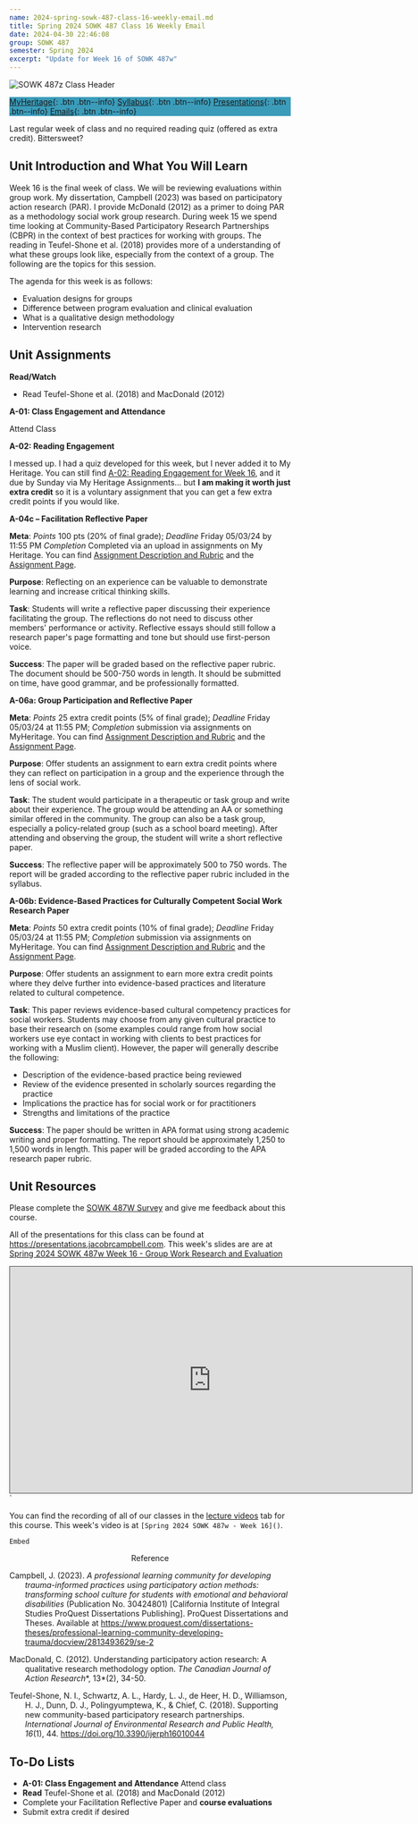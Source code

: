```yaml
---
name: 2024-spring-sowk-487-class-16-weekly-email.md
title: Spring 2024 SOWK 487 Class 16 Weekly Email
date: 2024-04-30 22:46:08
group: SOWK 487
semester: Spring 2024
excerpt: "Update for Week 16 of SOWK 487w"
---
```


![SOWK 487z Class Header](https://jacobrcampbell.com/assets/media/2024-01-19-sowk-487w-email-header-image.jpg)

<div style="background-color: #3b9cba; width: 100%;" markdown="1">

[MyHeritage](https://myheritage.heritage.edu/ICS/Academics/SOWK/SOWK_487W/2324_SP-SOWK_487W-1/){: .btn .btn--info}
[Syllabus](https://jacobrcampbell.com/assets/media/2024-spring-sowk-487w-1-course-syllabus-campbell.pdf){: .btn .btn--info}
[Presentations](https://presentations.jacobrcampbell.com){: .btn .btn--info}
[Emails](https://jacobrcampbell.com/communications/){: .btn .btn--info}

</div>

Last regular week of class and no required reading quiz (offered as extra credit). Bittersweet?

## Unit Introduction and What You Will Learn

Week 16 is the final week of class. We will be reviewing evaluations within group work. My dissertation, Campbell (2023) was based on participatory action research (PAR). I provide McDonald (2012) as a primer to doing PAR as a methodology social work group research. During week 15 we spend time looking at Community-Based Participatory Research Partnerships (CBPR) in the context of best practices for working with groups. The reading in Teufel-Shone et al. (2018) provides more of a understanding of what these groups look like, especially from the context of a group. The following are the topics for this session.

The agenda for this week is as follows:

- Evaluation designs for groups
- Difference between program evaluation and clinical evaluation
- What is a qualitative design methodology
- Intervention research

## Unit Assignments

**Read/Watch**

- Read Teufel-Shone et al. (2018) and MacDonald (2012)

**A-01: Class Engagement and Attendance**

Attend Class

**A-02: Reading Engagement**

I messed up. I had a quiz developed for this week, but I never added it to My Heritage. You can still find [A-02: Reading Engagement for Week 16](https://myheritage.heritage.edu/ICS/Academics/SOWK/SOWK_487W/2324_SP-SOWK_487W-1/Assignments.jnz?portlet=Coursework&screen=TestBuilderView&screenType=change&id=17457f6e-0416-4b0d-994b-2e65a620cbf5), and it due by Sunday via My Heritage Assignments... but **I am making it worth just extra credit** so it is a voluntary assignment that you can get a few extra credit points if you would like. 

**A-04c – Facilitation Reflective Paper**

**Meta**: _Points_ 100 pts (20% of final grade); _Deadline_ Friday 05/03/24 by 11:55 PM _Completion_ Completed via an upload in assignments on My Heritage. You can find [Assignment Description and Rubric](https://myheritage.heritage.edu/ICS/Portlets/ICS/Handoutportlet/viewhandler.ashx?handout_id=d0b7063a-b022-4b3b-b239-7bb6e1949013) and the [Assignment Page](https://myheritage.heritage.edu/ICS/Academics/SOWK/SOWK_487W/2324_SP-SOWK_487W-1/Assignments.jnz?portlet=Coursework&screen=AssignmentDetailView&screenType=change&id=0bb8526c-be3f-457e-9c4e-c60d19f69c42).

**Purpose**: Reflecting on an experience can be valuable to demonstrate learning and increase critical thinking skills.

**Task**: Students will write a reflective paper discussing their experience facilitating the group. The reflections do not need to discuss other members' performance or activity. Reflective essays should still follow a research paper's page formatting and tone but should use first-person voice.

**Success**: The paper will be graded based on the reflective paper rubric. The document should be 500-750 words in length. It should be submitted on time, have good grammar, and be professionally formatted.

**A-06a: Group Participation and Reflective Paper**

**Meta**: _Points_ 25 extra credit points (5% of final grade); _Deadline_ Friday 05/03/24 at 11:55 PM; _Completion_ submission via assignments on MyHeritage. You can find [Assignment Description and Rubric](https://myheritage.heritage.edu/ICS/Portlets/ICS/Handoutportlet/viewhandler.ashx?handout_id=97cacf4e-0667-46a3-ab93-8aee0604c547) and the [Assignment Page](https://myheritage.heritage.edu/ICS/Academics/SOWK/SOWK_487W/2324_SP-SOWK_487W-1/Assignments.jnz?portlet=Coursework&screen=AssignmentDetailView&screenType=change&id=5359d0f8-4169-4ef9-a261-ba3bc4197ee4).

**Purpose**: Offer students an assignment to earn extra credit points where they can reflect on participation in a group and the experience through the lens of social work.

**Task**: The student would participate in a therapeutic or task group and write about their experience. The group would be attending an AA or something similar offered in the community. The group can also be a task group, especially a policy-related group (such as a school board meeting). After attending and observing the group, the student will write a short reflective paper.

**Success**: The reflective paper will be approximately 500 to 750 words. The report will be graded according to the reflective paper rubric included in the syllabus.

**A-06b: Evidence-Based Practices for Culturally Competent Social Work Research Paper**

**Meta**: _Points_ 50 extra credit points (10% of final grade); _Deadline_ Friday 05/03/24 at 11:55 PM; _Completion_ submission via assignments on MyHeritage. You can find [Assignment Description and Rubric](https://myheritage.heritage.edu/ICS/Portlets/ICS/Handoutportlet/viewhandler.ashx?handout_id=923cb9c6-d0d1-4bfa-9b17-5fe7068fab46) and the [Assignment Page](https://myheritage.heritage.edu/ICS/Academics/SOWK/SOWK_487W/2324_SP-SOWK_487W-1/Assignments.jnz?portlet=Coursework&screen=AssignmentDetailView&screenType=change&id=93ab52f3-f523-42ed-a752-26258642a89f).

**Purpose**: Offer students an assignment to earn more extra credit points where they delve further into evidence-based practices and literature related to cultural competence.

**Task**: This paper reviews evidence-based cultural competency practices for social workers. Students may choose from any given cultural practice to base their research on (some examples could range from how social workers use eye contact in working with clients to best practices for working with a Muslim client). However, the paper will generally describe the following:

- Description of the evidence-based practice being reviewed
- Review of the evidence presented in scholarly sources regarding the practice
- Implications the practice has for social work or for practitioners
- Strengths and limitations of the practice

**Success**: The paper should be written in APA format using strong academic writing and proper formatting. The report should be approximately 1,250 to 1,500 words in length. This paper will be graded according to the APA research paper rubric.

## Unit Resources

Please complete the [SOWK 487W Survey](https://p17.courseval.net/etw/ets/et.asp?CFNK=80D1DC0A-3F3A-4F42-AE34-3F64A45A24E3&nxappid=HU2&nxmid=GetSurveyForm&wsedrq=T0JQU9C327) and give me feedback about this course.

All of the presentations for this class can be found at <https://presentations.jacobrcampbell.com>. This week's slides are are at [Spring 2024 SOWK 487w Week 16 - Group Work Research and Evaluation](https://presentations.jacobrcampbell.com/l4DbMn)

<iframe src="https://presentations.jacobrcampbell.com/l4DbMn/embed" height="405" width="720" style="border: 1px solid #464646;" allowfullscreen allow="autoplay"></iframe>`

You can find the recording of all of our classes in the [lecture videos](https://myheritage.heritage.edu/ICS/Academics/SOWK/SOWK_460W/2324_SP-SOWK_460W-1/Lecture_Videos.jnz) tab for this course. This week's video is at `[Spring 2024 SOWK 487w - Week 16]()`.

`Embed`

<div style="text-align: center" markdown="1">
Reference
</div>
<div style="margin: 0 0 0 2em; text-indent: -2em;" markdown="1">

Campbell, J. (2023). _A professional learning community for developing trauma-informed practices using participatory action methods: transforming school culture for students with emotional and behavioral disabilities_ (Publication No. 30424801) [California Institute of Integral Studies ProQuest Dissertations Publishing]. ProQuest Dissertations and Theses. Available at <https://www.proquest.com/dissertations-theses/professional-learning-community-developing-trauma/docview/2813493629/se-2>

MacDonald, C. (2012). Understanding participatory action research: A qualitative research methodology option. *The Canadian Journal of Action Research**, 13*(2), 34-50. 

Teufel-Shone, N. I., Schwartz, A. L., Hardy, L. J., de Heer, H. D., Williamson, H. J., Dunn, D. J., Polingyumptewa, K., &amp; Chief, C. (2018). Supporting new community-based participatory research partnerships. *International Journal of Environmental Research and Public Health, 16*(1), 44. https://doi.org/10.3390/ijerph16010044

</div>

## To-Do Lists

- **A-01: Class Engagement and Attendance** Attend class
- **Read** Teufel-Shone et al. (2018) and MacDonald (2012)
- Complete your Facilitation Reflective Paper and **course evaluations**
- Submit extra credit if desired